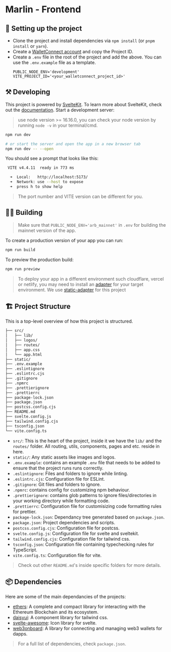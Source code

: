 # Marlin - Frontend

## 📝 Setting up the project

- Clone the project and install dependencies via `npm install` (or `pnpm install` or `yarn`).
- Create a [WalletConnect account](https://cloud.walletconnect.com) and copy the Project ID.
- Create a `.env` file in the root of the project and add the above. You can use the `.env.example` file as a template.
  ```.env
  PUBLIC_NODE_ENV='development'
  VITE_PROJECT_ID='<your_walletconnect_project_id>'
  ```

## ⚒️ Developing

This project is powered by [SvelteKit](https://kit.svelte.dev/). To learn more about SvelteKit, check out the [documentation](https://kit.svelte.dev/docs).
Start a development server:

> use node version >= 16.16.0, you can check your node version by running `node -v` in your terminal/cmd.

```bash
npm run dev

# or start the server and open the app in a new browser tab
npm run dev -- --open
```

You should see a prompt that looks like this:

```bash
 VITE v4.4.11  ready in 773 ms

  ➜  Local:   http://localhost:5173/
  ➜  Network: use --host to expose
  ➜  press h to show help
```

> The port number and VITE version can be different for you.

## 🧑‍💻 Building

> Make sure that `PUBLIC_NODE_ENV='arb_mainnet'` in `.env` for building the mainnet version of the app.

To create a production version of your app you can run:

```bash
npm run build
```

To preview the production build:

```bash
npm run preview
```

> To deploy your app in a different environment such cloudflare, vercel or netlify, you may need to install an [adapter](https://kit.svelte.dev/docs/adapters) for your target environment. We use [static-adapter](https://kit.svelte.dev/docs/adapter-static) for this project

## 🏗️ Project Structure

This is a top-level overview of how this project is structured.

```bash
├── src/
│   ├── lib/
│   ├── logos/
│   ├── routes/
│   ├── app.css
│   └── app.html
├── static/
├── .env.example
├── .eslintignore
├── .eslintrc.cjs
├── .gitignore
├── .npmrc
├── .prettierignore
├── .prettierrc
├── package-lock.json
├── package.json
├── postcss.config.cjs
├── README.md
├── svelte.config.js
├── tailwind.config.cjs
├── tsconfig.json
└── vite.config.ts
```

- `src/`: This is the heart of the project, inside it we have the `lib/` and the `routes/` folder. All routing, utils, components, pages and etc. reside in here.
- `static/`: Any static assets like images and logos.
- `.env.example`: contains an example `.env` file that needs to be added to ensure that the project runs runs correctly.
- `.eslintignore`: Files and folders to ignore while linting.
- `.eslintrc.cjs`: Configuration file for ESLint.
- `.gitignore`: Git files and folders to ignore.
- `.npmrc`: contains config for customizing npm behaviour.
- `.prettierignore`: contains glob patterns to ignore files/directories in your working directory while formatting code.
- `.prettierrc`: Configuration file for customisizing code formatting rules for prettier.
- `package-lock.json`: Dependancy tree generated based on `package.json`.
- `package.json`: Project dependencies and scripts.
- `postcss.config.cjs`: Configuration file for postcss.
- `svelte.config.js`: Configuration file for svelte and sveltekit.
- `tailwind.config.cjs`: Configuration file for tailwind css.
- `tsconfig.json`: Configuration file containing typechecking rules for TypeScript.
- `vite.config.ts`: Configuration file for vite.

> Check out other `README.md`'s inside specific folders for more details.

## 📦 Dependencies

Here are some of the main dependancies of the projects:

- [ethers](https://docs.ethers.org/v6/): A complete and compact library for interacting with the Ethereum Blockchain and its ecosystem.
- [daisyui](https://daisyui.com/docs/install/): A component library for tailwind css.
- [svelte-awesome](https://docs.robbrazier.com/svelte-awesome/icons): Icon library for svelte.
- [web3onboard](https://onboard.blocknative.com/docs/overview/introduction): A library for connecting and managing web3 wallets for dapps.

> For a full list of dependencies, check `package.json`.
